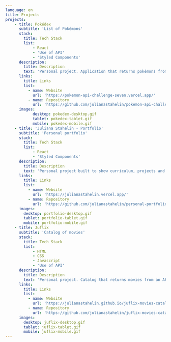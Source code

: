 ```yaml
---
language: en
title: Projects
projects:
    - title: Pokédex
      subtitle: 'List of Pokémons'
      stack: 
        title: Tech Stack
        list:
            - React 
            - 'Use of API'
            - 'Styled Components'
      description: 
        title: Description
        text: 'Personal project. Application that returns pokémons from an API. Displays details of each pokémon and features search by name and sort by type.'
      links: 
        title: Links
        list:
          - name: Website
            url: 'https://pokemon-api-challenge-seven.vercel.app/'
          - name: Repository
            url: 'https://github.com/julianastahelin/pokemon-api-challenge'
      images: 
            desktop: pokedex-desktop.gif
            tablet: pokedex-tablet.gif
            mobile: pokedex-mobile.gif
    - title: 'Juliana Stahelin - Portfolio'
      subtitle: 'Personal portfolio'
      stack: 
        title: Tech Stack
        list:
            - React
            - 'Styled Components'
      description:
        title: Description
        text: 'Personal project built to show curriculum, projects and abilities in web development. Available in two languages.'
      links:
        title: Links
        list:
          - name: Website
            url: 'https://julianastahelin.vercel.app/'
          - name: Repository
            url: 'https://github.com/julianastahelin/personal-portfolio'
      images:
        desktop: portfolio-desktop.gif
        tablet: portfolio-tablet.gif
        mobile: portfolio-mobile.gif
    - title: Juflix
      subtitle: 'Catalog of movies'
      stack:
        title: Tech Stack
        list:
            - HTML
            - CSS
            - Javascript 
            - 'Use of API'
      description: 
        title: Description
        text: 'Personal project. Catalog that returns movies from an API. It is possible to filter by genre, by best ranked movies and search by name.'  
      links:
        title: Links
        list:
          - name: Website
            url: 'https://julianastahelin.github.io/juflix-movies-catalog/'
          - name: Repository 
            url: 'https://github.com/julianastahelin/juflix-movies-catalog' 
      images: 
        desktop: juflix-desktop.gif
        tablet: juflix-tablet.gif
        mobile: juflix-mobile.gif
---
```

